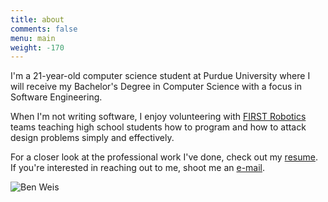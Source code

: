 ```yaml
---
title: about
comments: false
menu: main
weight: -170
---
```


I'm a 21-year-old computer science student at Purdue University where I will receive my Bachelor's Degree in Computer Science with a focus in Software Engineering.

When I'm not writing software, I enjoy volunteering with [FIRST Robotics](http://www.firstinspires.org) teams teaching high school students how to program and how to attack design problems simply and effectively.

For a closer look at the professional work I've done, check out my [resume](/ben_weis_resume.pdf). If you're interested in reaching out to me, shoot me an [e-mail](mailto:bweis96@gmail.com).


![Ben Weis](/img/about/sanfran.png)
